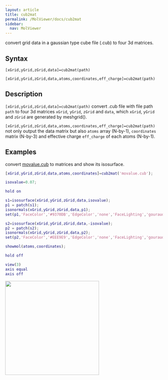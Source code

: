 ```yaml
---
layout: article
title: cub2mat
permalink: /MolViewer/docs/cub2mat
sidebar:
  nav: MolViewer
---
```


convert grid data in a gaussian type cube file (.cub) to four 3d matrices.

<!--more-->

## Syntax

```
[xGrid,yGrid,zGrid,data]=cub2mat(path)

[xGrid,yGrid,zGrid,data,atoms,coordinates,eff_charge]=cub2mat(path)
```

## Description

`[xGrid,yGrid,zGrid,data]=cub2mat(path)` convert .cub file with file path `path` to four 3d matrices `xGrid`, `yGrid`, `zGrid` and `data`, which `xGrid`, `yGrid` and `zGrid` are generated by meshgrid().

`[xGrid,yGrid,zGrid,data,atoms,coordinates,eff_charge]=cub2mat(path)` not only output the data matrix but also `atoms` array (N-by-1), `coordinates` matrix (N-by-3) and effective charge `eff_charge` of each atoms (N-by-1).

## Examples

convert [movalue.cub](/MolViewer/assets/movalue.cub) to matrices and show its isosurface.

```matlab
[xGrid,yGrid,zGrid,data,atoms,coordinates]=cub2mat('movalue.cub');

isovalue=0.07;

hold on

s1=isosurface(xGrid,yGrid,zGrid,data,isovalue);
p1 = patch(s1);
isonormals(xGrid,yGrid,zGrid,data,p1);
set(p1,'FaceColor','#9370DB','EdgeColor','none','FaceLighting','gouraud');

s2=isosurface(xGrid,yGrid,zGrid,data,-isovalue);
p2 = patch(s2);
isonormals(xGrid,yGrid,zGrid,data,p2);
set(p2,'FaceColor','#EEE9E9','EdgeColor','none','FaceLighting','gouraud');

showmol(atoms,coordinates);

hold off

view(3)
axis equal
axis off
```
<div>
<img src="/MolViewer/assets/images/movalue.jpg" width="300">
</div>
